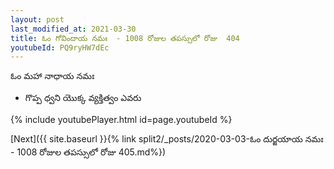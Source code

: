 ```yaml
---
layout: post
last_modified_at: 2021-03-30
title: ఓం గోవిందాయ నమః  - 1008 రోజుల తపస్సులో రోజు  404
youtubeId: PQ9ryHW7dEc
---
```

 
 
 ఓం మహా నాధాయ నమః  
 
 -  గొప్ప ధ్వని యొక్క వ్యక్తిత్వం ఎవరు 
 
  
 
  
 
 
 
 
 
 


{% include youtubePlayer.html id=page.youtubeId %}
 
[Next]({{ site.baseurl }}{% link  split2/_posts/2020-03-03-ఓం దుర్జయాయ నమః  - 1008 రోజుల తపస్సులో రోజు  405.md%})
 
